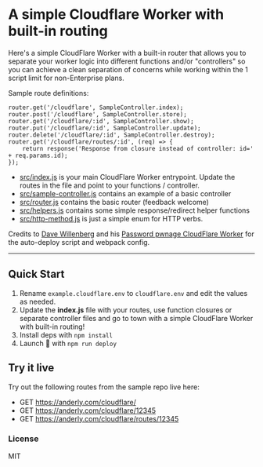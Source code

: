 # A simple Cloudflare Worker with built-in routing

Here's a simple CloudFlare Worker with a built-in router that allows you to separate your worker logic into different functions and/or "controllers" so you can achieve a clean separation of concerns while working within the 1 script limit for non-Enterprise plans.

Sample route definitions:

    router.get('/cloudflare', SampleController.index);
    router.post('/cloudflare', SampleController.store);
    router.get('/cloudflare/:id', SampleController.show);
    router.put('/cloudflare/:id', SampleController.update);
    router.delete('/cloudflare/:id', SampleController.destroy);
    router.get('/cloudflare/routes/:id', (req) => {
        return response('Response from closure instead of controller: id=' + req.params.id);
    });

- [src/index.js](src/index.js) is your main CloudFlare Worker entrypoint. Update the routes in the file and point to your functions / controller.
- [src/sample-controller.js](src/sample-controller.js) contains an example of a basic controller
- [src/router.js](src/router.js) contains the basic router (feedback welcome)
- [src/helpers.js](src/helpers.js) contains some simple response/redirect helper functions
- [src/http-method.js](src/helpers.js) is just a simple enum for HTTP verbs.

Credits to [Dave Willenberg](https://github.com/detroitenglish) and his [Password pwnage CloudFlare Worker](https://github.com/detroitenglish/pw-pwnage-cfworker) for the auto-deploy script and webpack config.

---

## Quick Start

1. Rename `example.cloudflare.env` to `cloudflare.env` and edit the values as needed.
2. Update the **index.js** file with your routes, use function closures or separate controller files and go to town with a simple CloudFlare Worker with built-in routing!
3. Install deps with `npm install`
4. Launch 🚀 with `npm run deploy`

## Try it live
Try out the following routes from the sample repo live here:
- GET https://anderly.com/cloudflare/
- GET https://anderly.com/cloudflare/12345
- GET https://anderly.com/cloudflare/routes/12345

### License
MIT
